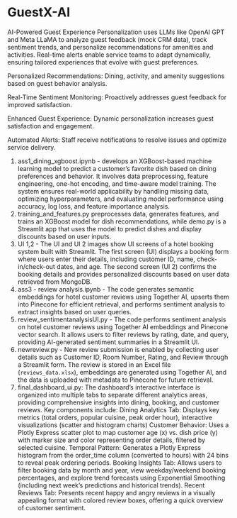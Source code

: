 # GuestX-AI
AI-Powered Guest Experience Personalization uses LLMs like OpenAI GPT and Meta LLaMA to analyze guest feedback (mock CRM data), track sentiment trends, and personalize recommendations for amenities and activities. Real-time alerts enable service teams to adapt dynamically, ensuring tailored experiences that evolve with guest preferences.

Personalized Recommendations: Dining, activity, and amenity suggestions based on guest behavior analysis.

Real-Time Sentiment Monitoring: Proactively addresses guest feedback for improved satisfaction.

Enhanced Guest Experience: Dynamic personalization increases guest satisfaction and engagement.

Automated Alerts: Staff receive notifications to resolve issues and optimize service delivery.


1. ass1_dining_xgboost.ipynb -  develops an XGBoost-based machine learning model to predict a customer’s favorite dish based on dining preferences and behavior. It involves data preprocessing, feature engineering, one-hot encoding, and time-aware model training. The system ensures real-world applicability by handling missing data, optimizing hyperparameters, and evaluating model performance using accuracy, log loss, and feature importance analysis.
2. training_and_features.py preprocesses data, generates features, and trains an XGBoost model for dish recommendations, while demo.py is a Streamlit app that uses the model to predict dishes and display discounts based on user inputs.
3. UI 1,2 - The UI and UI 2 images show UI screens of a hotel booking system built with Streamlit. The first screen (UI) displays a booking form where users enter their details, including customer ID, name, check-in/check-out dates, and age. The second screen (UI 2) confirms the booking details and provides personalized discounts based on user data retrieved from MongoDB.
4. ass3 - review analysis.ipynb - The code generates semantic embeddings for hotel customer reviews using Together AI, upserts them into Pinecone for efficient retrieval, and performs sentiment analysis to extract insights based on user queries.
5. review_sentimentanalysisUI.py - The code performs sentiment analysis on hotel customer reviews using Together AI embeddings and Pinecone vector search. It allows users to filter reviews by rating, date, and query, providing AI-generated sentiment summaries in a Streamlit UI.
6. newreview.py - New review submission is enabled by collecting user details such as Customer ID, Room Number, Rating, and Review through a Streamlit form. The review is stored in an Excel file (`reviews_data.xlsx`), embeddings are generated using Together AI, and the data is uploaded with metadata to Pinecone for future retrieval.
7. final_dashboard_ui.py: The dashboard’s interactive interface is organized into multiple tabs to separate different analytics areas, providing comprehensive insights into dining, booking, and customer reviews. Key components include:
Dining Analytics Tab: Displays key metrics (total orders, popular cuisine, peak order hour), interactive visualizations (scatter and histogram charts)
  Customer Behavior: Uses a Plotly Express scatter plot to map customer age (x) vs. dish price (y) with marker size and color representing order details, filtered by selected cuisine.
 Temporal Pattern: Generates a Plotly Express histogram from the order_time column (converted to hours) with 24 bins to reveal peak ordering periods.
Booking Insights Tab: Allows users to filter booking data by month and year, view weekday/weekend booking percentages, and explore trend forecasts using Exponential Smoothing (including next week’s predictions and historical trends).
Recent Reviews Tab: Presents recent happy and angry reviews in a visually appealing format with colored review boxes, offering a quick overview of customer sentiment.
